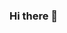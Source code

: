 ### Hi there 👋

<!--
**2020009-CPE/2020009-CPE** is a ✨ _special_ ✨ repository because its `README.md` (this file) appears on your GitHub profile.

👋 Hi, I’m Neale Oliva
👀 I’m interested in web programming
🌱 I’m currently learning python and java

-->

